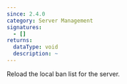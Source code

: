 ```yaml
---
since: 2.4.0
category: Server Management
signatures:
  - []
returns:
  dataType: void
  description: ~
---
```


Reload the local ban list for the server.

